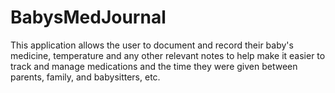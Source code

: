 # BabysMedJournal
This application allows the user to document and record their baby's medicine, temperature and any other relevant notes to help make it easier to track and manage medications and the time they were given between parents, family, and babysitters, etc.
